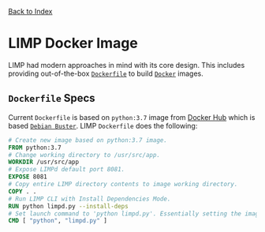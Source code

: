[Back to Index](/README.md)

# LIMP Docker Image
LIMP had modern approaches in mind with its core design. This includes providing out-of-the-box [`Dockerfile`](https://github.com/masaar/limp/blob/master/Dockerfile) to build [`Docker`](https://www.docker.com) images.

## `Dockerfile` Specs
Current `Dockerfile` is based on `python:3.7` image from [Docker Hub](https://hub.docker.com/) which is based [`Debian Buster`](https://www.debian.org/releases/buster). LIMP `Dockerfile` does the following:
```Dockerfile
# Create new image based on python:3.7 image.
FROM python:3.7
# Change working directory to /usr/src/app.
WORKDIR /usr/src/app
# Expose LIMPd default port 8081.
EXPOSE 8081
# Copy entire LIMP directory contents to image working directory.
COPY . .
# Run LIMP CLI with Install Dependencies Mode.
RUN python limpd.py --install-deps
# Set launch command to 'python limpd.py'. Essentially setting the image purpose is to start LIMPd.
CMD [ "python", "limpd.py" ]
```